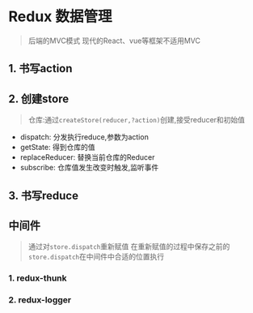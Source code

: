 # Redux 数据管理

> 后端的MVC模式
> 现代的React、vue等框架不适用MVC

## 1. 书写action

## 2. 创建store

> 仓库:通过`createStore(reducer,?action)`创建,接受reducer和初始值

- dispatch: 分发执行reduce,参数为action
- getState: 得到仓库的值
- replaceReducer: 替换当前仓库的Reducer
- subscribe: 仓库值发生改变时触发,监听事件

## 3. 书写reduce

## 中间件

> 通过对`store.dispatch`重新赋值
> 在重新赋值的过程中保存之前的`store.dispatch`在中间件中合适的位置执行


### 1. redux-thunk

### 2. redux-logger